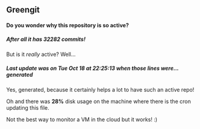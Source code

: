 ## Greengit

#### Do you wonder why this repository is so active?

##### After all it has 32282 commits!

But is it *really* active? Well...

##### Last update was on Tue Oct 18 at 22:25:13 when those lines were... generated

Yes, generated, because it certainly helps a lot to have such an active repo!

Oh and there was **28%** disk usage on the machine
where there is the cron updating this file.

Not the best way to monitor a VM in the cloud but it works! :)
